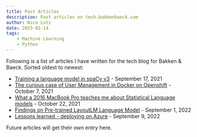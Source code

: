 ```yaml
---
title: Past Articles
description: Past articles on tech.bakkenbaeck.com
author: Nico Lutz
date: 2023-02-14
tags:
    - Machine Learning
    - Python
---
```



Following is a list of articles I have written for the tech blog for Bakken & Baeck. Sorted oldest to newest:

* [Training a language model in spaCy v3](https://tech.bakkenbaeck.com/post/training-a-language-model-in-spacy-v3) - September 17, 2021
* [The curious case of User Management in Docker on Openshift](https://tech.bakkenbaeck.com/post/a-curious-case-of-user-mangment-in-docker-on-openshift) - October 7, 2021
* [What a 2016 MacBook Pro teaches me about Statistical Language models](https://tech.bakkenbaeck.com/post/what-a-mac-can-teach-about-language-models) - October 22, 2021
* [Findings on Pre-trained LayoutLM Language Model](https://tech.bakkenbaeck.com/post/findings-on-pretrained-layoutlm) - September 1, 2022
* [Lessons learned - deploying on Azure](https://tech.bakkenbaeck.com/post/lessons-learned-on-azure) - September 9, 2022


Future articles will get their own entry here.